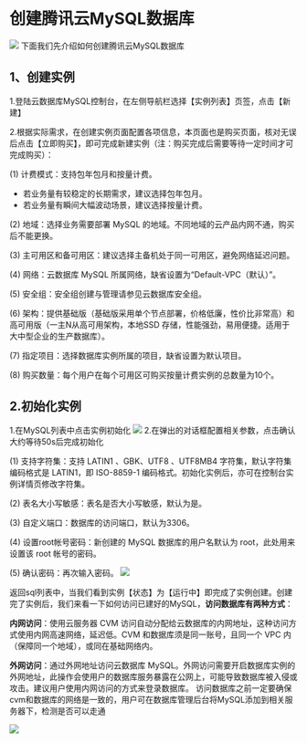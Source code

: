 # 创建腾讯云MySQL数据库
<img src='https://raw.githubusercontent.com/DBbrain/Gallery/master/tencentdb5-5.jpg?token=ANW4AUGL32GGK6ATOP2FVZC6ID2U2'>
下面我们先介绍如何创建腾讯云MySQL数据库

## 1、创建实例
1.登陆云数据库MySQL控制台，在左侧导航栏选择【实例列表】页签，点击【新建】

2.根据实际需求，在创建实例页面配置各项信息，本页面也是购买页面，核对无误后点击【立即购买】，即可完成新建实例（注：购买完成后需要等待一定时间才可完成购买）：

(1)	计费模式：支持包年包月和按量计费。
* 若业务量有较稳定的长期需求，建议选择包年包月。
* 若业务量有瞬间大幅波动场景，建议选择按量计费。

(2)	地域：选择业务需要部署 MySQL 的地域。不同地域的云产品内网不通，购买后不能更换。

(3)	主可用区和备可用区：建议选择主备机处于同一可用区，避免网络延迟问题。

(4)	网络：云数据库 MySQL 所属网络，缺省设置为“Default-VPC（默认）”。

(5)	安全组：安全组创建与管理请参见云数据库安全组。

(6)	架构：提供基础版（基础版采用单个节点部署，价格低廉，性价比非常高）和高可用版（一主N从高可用架构，本地SSD 存储，性能强劲，易用便捷。适用于大中型企业的生产数据库）。

(7)	指定项目：选择数据库实例所属的项目，缺省设置为默认项目。

(8)	购买数量：每个用户在每个可用区可购买按量计费实例的总数量为10个。

## 2.初始化实例

1.在MySQL列表中点击实例初始化
<img src='https://raw.githubusercontent.com/DBbrain/Gallery/master/tencentdb5-6.jpg?token=ANW4AUET664KTWXNRFPGNN26ID3SE'>
2.在弹出的对话框配置相关参数，点击确认大约等待50s后完成初始化

(1)	支持字符集：支持 LATIN1 、GBK、UTF8 、UTF8MB4 字符集，默认字符集编码格式是 LATIN1，即 ISO-8859-1 编码格式。初始化实例后，亦可在控制台实例详情页修改字符集。

(2)	表名大小写敏感：表名是否大小写敏感，默认为是。

(3)	自定义端口：数据库的访问端口，默认为3306。

(4)	设置root帐号密码：新创建的 MySQL 数据库的用户名默认为 root，此处用来设置该 root 帐号的密码。

(5)	确认密码：再次输入密码。
<img src='https://raw.githubusercontent.com/DBbrain/Gallery/master/tencentdb5-7.jpg?token=ANW4AUH6SFNH2NEMO4SLCT26ID3ZC'>

返回sql列表中，当我们看到实例【状态】为【运行中】即完成了实例创建。创建完了实例后，我们来看一下如何访问已建好的MySQL，**访问数据库有两种方式**：

**内网访问**：使用云服务器 CVM 访问自动分配给云数据库的内网地址，这种访问方式使用内网高速网络，延迟低。CVM 和数据库须是同一账号，且同一个 VPC 内（保障同一个地域），或同在基础网络内。

**外网访问**：通过外网地址访问云数据库 MySQL。外网访问需要开启数据库实例的外网地址，此操作会使用户的数据库服务暴露在公网上，可能导致数据库被入侵或攻击。建议用户使用内网访问的方式来登录数据库。
访问数据库之前一定要确保cvm和数据库的网络是一致的，用户可在数据库管理后台将MySQL添加到相关服务器下，检测是否可以走通

<img src='https://raw.githubusercontent.com/DBbrain/Gallery/master/tencentdb5-8.jpg?token=ANW4AUHGATXWQ7QT4JL73OC6ID4BI'>
